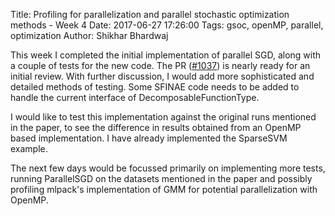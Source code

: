Title: Profiling for parallelization and parallel stochastic optimization methods - Week 4
Date: 2017-06-27 17:26:00
Tags: gsoc, openMP, parallel, optimization
Author: Shikhar Bhardwaj

This week I completed the initial implementation of parallel SGD, along with a couple of tests
for the new code. The PR ([#1037](https://github.com/mlpack/mlpack/pull/1037))
is nearly ready for an initial review. With further discussion, I would add more sophisticated 
and detailed methods of testing. Some SFINAE code needs to be added to handle the current 
interface of DecomposableFunctionType.

I would like to test this implementation against the original runs mentioned in the paper,
to see the difference in results obtained from an OpenMP based implementation. I have already 
implemented the SparseSVM example.

The next few days would be focussed primarily on implementing more tests, running ParallelSGD
on the datasets mentioned in the paper and possibly profiling mlpack's implementation of
GMM for potential parallelization with OpenMP.
